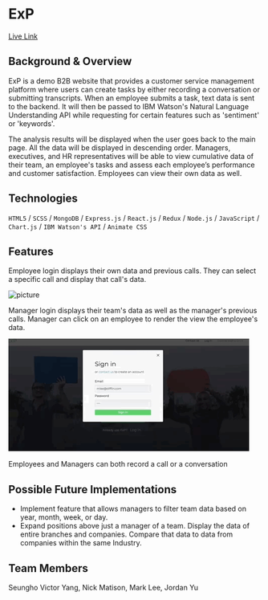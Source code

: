 # ExP

[Live Link](https://experience-premier.herokuapp.com/#/)

## Background & Overview

ExP is a demo B2B website that provides a customer service management platform where users can create tasks by either recording a conversation or submitting transcripts. When an employee submits a task, text data is sent to the backend. It will then be passed to IBM Watson's Natural Language Understanding API while requesting for certain features such as 'sentiment' or 'keywords'. 

The analysis results will be displayed when the user goes back to the main page. All the data will be displayed in descending order. Managers, executives, and HR representatives will be able to view cumulative data of their team, an employee's tasks and assess each employee’s performance and customer satisfaction. Employees can view their own data as well.

## Technologies

`HTML5` / `SCSS` / `MongoDB` / `Express.js` / `React.js` / `Redux` / `Node.js` / `JavaScript` / `Chart.js` / 
`IBM Watson's API` / `Animate CSS`

## Features
Employee login displays their own data and previous calls. They can select a specific call and display that call's data.

![picture](images/dashboard.gif)

Manager login displays their team's data as well as the manager's previous calls. Manager can click on an employee to render the view the employee's data.

![picture](images/signin.gif)

Employees and Managers can both record a call or a conversation

## Possible Future Implementations
+ Implement feature that allows managers to filter team data based on year, month, week, or day.
+ Expand positions above just a manager of a team. Display the data of entire branches and companies. Compare that data to data from companies within the same Industry.

## Team Members
Seungho Victor Yang, Nick Matison, Mark Lee, Jordan Yu
